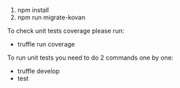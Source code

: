 1. npm install
2. npm run migrate-kovan

To check unit tests coverage please run:
- truffle run coverage

To run unit tests you need to do 2 commands one by one:
- truffle develop
- test
